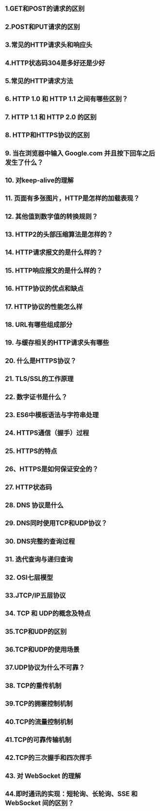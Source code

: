 ## 1.GET和POST的请求的区别



## 2.POST和PUT请求的区别



## 3.常见的HTTP请求头和响应头





## 4.HTTP状态码304是多好还是少好





## 5.常见的HTTP请求方法



## 6. HTTP 1.0 和 HTTP 1.1 之间有哪些区别？



## 7. HTTP 1.1 和 HTTP 2.0 的区别





## 8. HTTP和HTTPS协议的区别



## 9.  当在浏览器中输入 Google.com 并且按下回车之后发生了什么？



## 10. 对keep-alive的理解





## 11. 页面有多张图片，HTTP是怎样的加载表现？





## 12. 其他值到数字值的转换规则？





## 13. HTTP2的头部压缩算法是怎样的？





## 14. HTTP请求报文的是什么样的？





## 15. HTTP响应报文的是什么样的？





## 16. HTTP协议的优点和缺点





## 17. HTTP协议的性能怎么样



## 18. URL有哪些组成部分





## 19. 与缓存相关的HTTP请求头有哪些





## 20.  什么是HTTPS协议？





## 21. TLS/SSL的工作原理



## 22. 数字证书是什么？





## 23. ES6中模板语法与字符串处理





## 24. HTTPS通信（握手）过程





## 25. HTTPS的特点





## 26、HTTPS是如何保证安全的？





## 27. HTTP状态码





## 28. DNS 协议是什么





## 29. DNS同时使用TCP和UDP协议？





## 30. DNS完整的查询过程



## 31.  迭代查询与递归查询





## 32. OSI七层模型







## 33.JTCP/IP五层协议





## 34. TCP 和 UDP的概念及特点





## 35.TCP和UDP的区别





## 36.TCP和UDP的使用场景





## 37.UDP协议为什么不可靠？





## 38. TCP的重传机制



## 39.TCP的拥塞控制机制



## 40.TCP的流量控制机制



## 41.TCP的可靠传输机制



## 42.TCP的三次握手和四次挥手





## 43. 对 WebSocket 的理解



## 44.即时通讯的实现：短轮询、长轮询、SSE 和 WebSocket 间的区别？




